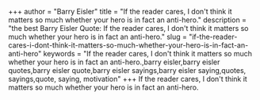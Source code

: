 +++
author = "Barry Eisler"
title = "If the reader cares, I don't think it matters so much whether your hero is in fact an anti-hero."
description = "the best Barry Eisler Quote: If the reader cares, I don't think it matters so much whether your hero is in fact an anti-hero."
slug = "if-the-reader-cares-i-dont-think-it-matters-so-much-whether-your-hero-is-in-fact-an-anti-hero"
keywords = "If the reader cares, I don't think it matters so much whether your hero is in fact an anti-hero.,barry eisler,barry eisler quotes,barry eisler quote,barry eisler sayings,barry eisler saying,quotes, sayings,quote, saying, motivation"
+++
If the reader cares, I don't think it matters so much whether your hero is in fact an anti-hero.
